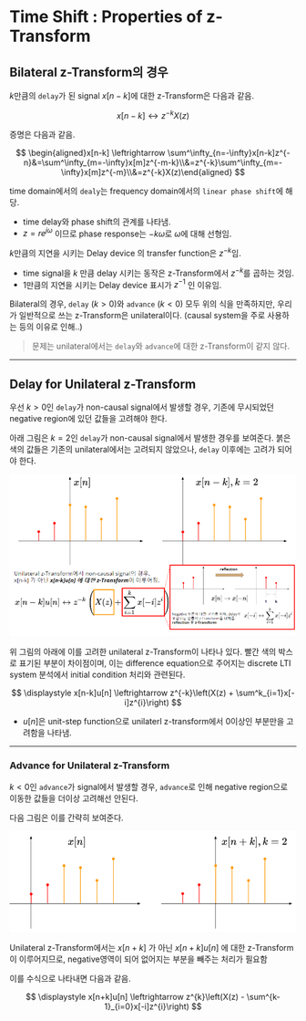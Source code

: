 # Time Shift : Properties of z-Transform

## Bilateral z-Transform의 경우 

$k$만큼의 `delay`가 된 signal $x[n-k]$에 대한 z-Transform은 다음과 같음.

$$
x[n-k] \leftrightarrow z^{-k}X(z)
$$

증명은 다음과 같음.

$$
\begin{aligned}x[n-k] \leftrightarrow \sum^\infty_{n=-\infty}x[n-k]z^{-n}&=\sum^\infty_{m=-\infty}x[m]z^{-m-k}\\&=z^{-k}\sum^\infty_{m=-\infty}x[m]z^{-m}\\&=z^{-k}X(z)\end{aligned}
$$

time domain에서의 `dealy`는 frequency domain에서의 `linear phase shift`에 해당.

- time delay와 phase shift의 관계를 나타냄.
- $z=re^{j\omega}$ 이므로 phase response는 $-k\omega$로 $\omega$에 대해 선형임.

$k$만큼의 지연을 시키는 Delay device 의 transfer function은 $z^{-k}$임.

- time signal을 $k$ 만큼 delay 시키는 동작은 z-Transform에서 $z^{-k}$를 곱하는 것임.
- 1만큼의 지연을 시키는 Delay device 표시가 $z^{-1}$ 인 이유임.

Bilateral의 경우, `delay` ($k>0$)와 `advance` ($k<0$) 모두 위의 식을 만족하지만, 우리가 일반적으로 쓰는 z-Transform은 unilateral이다. (causal system을 주로 사용하는 등의 이유로 인해..)

> 문제는 unilateral에서는 `delay`와 `advance`에 대한 z-Transform이 같지 않다.

---

## Delay for Unilateral z-Transform

우선 $k>0$인 `delay`가 non-causal signal에서 발생할 경우, 기존에 무시되었던 negative region에 있던 값들을 고려해야 한다.

아래 그림은 $k=2$인 `delay`가 non-causal signal에서 발생한 경우를 보여준다. 붉은 색의 값들은 기존의 unilateral에서는 고려되지 않았으나, `delay` 이후에는 고려가 되어야 한다.

![](../img/ch08/delay_zt.png)

위 그림의 아래에 이를 고려한 unilateral z-Transform이 나타나 있다. 빨간 색의 박스로 표기된 부분이 차이점이며, 이는 difference equation으로 주어지는 discrete LTI system 분석에서 initial condition 처리와 관련된다.

$$
\displaystyle x[n-k]u[n] \leftrightarrow z^{-k}\left(X(z) + \sum^k_{i=1}x[-i]z^{i}\right)
$$

* $u[n]$은 unit-step function으로 unilaterl z-transform에서 0이상인 부분만을 고려함을 나타냄.

---

### Advance for Unilateral z-Transform


$k<0$인 `advance`가 signal에서 발생할 경우, `advance`로 인해 negative region으로 이동한 값들을 더이상 고려해선 안된다.

다음 그림은 이를 간략히 보여준다.

![](../img/ch08/advance_zt.png)

Unilateral z-Transform에서는 $x[n+k]$ 가 아닌 $x[n+k]u[n]$ 에 대한 z-Transform이 이루어지므로, negative영역이 되어 없어지는 부분을 빼주는 처리가 필요함

이를 수식으로 나타내면 다음과 같음.

$$
\displaystyle x[n+k]u[n] \leftrightarrow z^{k}\left(X(z) - \sum^{k-1}_{i=0}x[-i]z^{i}\right)
$$

